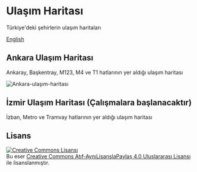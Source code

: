 # Ulaşım Haritası

Türkiye'deki şehirlerin ulaşım haritaları

[English](https://github.com/farukbrgl/transit-map/blob/master/README_en.md)

## Ankara Ulaşım Haritası

Ankaray, Başkentray, M123, M4 ve T1 hatlarının yer aldığı ulaşım haritası

![Ankara-ulaşım-haritası](https://github.com/farukbrgl/transit-map/raw/master/ankara/%C5%9Eematik.png)

## İzmir Ulaşım Haritası (Çalışmalara başlanacaktır)

İzban, Metro ve Tramvay hatlarının yer aldığı ulaşım haritası

<!-- ![Ankara-ulaşım-haritası](https://github.com/farukbrgl/transit-map/raw/master/ankara/%C5%9Eematik.png) -->

## Lisans

<a rel="license" href="http://creativecommons.org/licenses/by-sa/4.0/"><img alt="Creative Commons Lisansı" style="border-width:0" src="https://i.creativecommons.org/l/by-sa/4.0/80x15.png" /></a><br />Bu eser <a rel="license" href="http://creativecommons.org/licenses/by-sa/4.0/"> Creative Commons Atıf-AynıLisanslaPaylaş 4.0 Uluslararası Lisansı</a> ile lisanslanmıştır.
